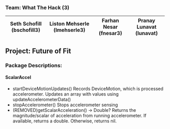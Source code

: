 ### Team: What The Hack (3)
| Seth Schofill (bschofill3) | Liston Mehserle (lmehserle3) | Farhan Nesar (fnesar3) | Pranay Lunavat (lunavat) |
| ----------- | ----------- | ----------- | ----------- |
## Project: Future of Fit
### Package Descriptions:
#### ScalarAccel
- startDeviceMotionUpdates()
Records DeviceMotion, which is processed accelerometer. Updates an array with values using updateAccelerometerData()
- stopAccelerometer()
Stops accelerometer sensing
- (REMOVED)getScalarAcceleration() -> Double?
Returns the magnitude/scalar of acceleration from running accelerometer. If available, returns a double. Otherwise, returns nil.
